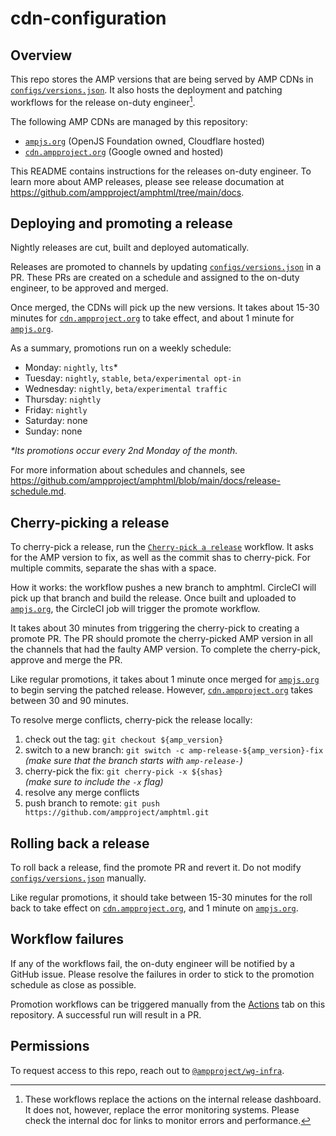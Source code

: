 # cdn-configuration

## Overview

This repo stores the AMP versions that are being served by AMP CDNs in [`configs/versions.json`](./configs/versions.json). It also hosts the deployment and patching workflows for the release on-duty engineer[^note].

The following AMP CDNs are managed by this repository:

- [`ampjs.org`](https://ampjs.org) (OpenJS Foundation owned, Cloudflare hosted)
- [`cdn.ampproject.org`](https://cdn.ampproject.org) (Google owned and hosted)

This README contains instructions for the releases on-duty engineer. To learn more about AMP releases, please see release documation at https://github.com/ampproject/amphtml/tree/main/docs.

[^note]: These workflows replace the actions on the internal release dashboard. It does not, however, replace the error monitoring systems. Please check the internal doc for links to monitor errors and performance.

## Deploying and promoting a release

Nightly releases are cut, built and deployed automatically.

Releases are promoted to channels by updating [`configs/versions.json`](./configs/versions.json) in a PR. These PRs are created on a schedule and assigned to the on-duty engineer, to be approved and merged.

Once merged, the CDNs will pick up the new versions. It takes about 15-30 minutes for [`cdn.ampproject.org`](https://cdn.ampproject.org) to take effect, and about 1 minute for [`ampjs.org`](https://ampjs.org).

As a summary, promotions run on a weekly schedule:

- Monday: `nightly`, `lts`\*
- Tuesday: `nightly`, `stable`, `beta/experimental opt-in`
- Wednesday: `nightly`, `beta/experimental traffic`
- Thursday: `nightly`
- Friday: `nightly`
- Saturday: none
- Sunday: none

_\*lts promotions occur every 2nd Monday of the month._

For more information about schedules and channels, see https://github.com/ampproject/amphtml/blob/main/docs/release-schedule.md.

## Cherry-picking a release

To cherry-pick a release, run the [`Cherry-pick a release`](https://github.com/ampproject/cdn-configuration/actions/workflows/cherry-pick.yml) workflow. It asks for the AMP version to fix, as well as the commit shas to cherry-pick. For multiple commits, separate the shas with a space.

How it works: the workflow pushes a new branch to amphtml. CircleCI will pick up that branch and build the release. Once built and uploaded to [`ampjs.org`](https://ampjs.org), the CircleCI job will trigger the promote workflow.

It takes about 30 minutes from triggering the cherry-pick to creating a promote PR. The PR should promote the cherry-picked AMP version in all the channels that had the faulty AMP version. To complete the cherry-pick, approve and merge the PR.

Like regular promotions, it takes about 1 minute once merged for [`ampjs.org`](https://ampjs.org) to begin serving the patched release. However, [`cdn.ampproject.org`](https://cdn.ampproject.org) takes between 30 and 90 minutes.

To resolve merge conflicts, cherry-pick the release locally:

1. check out the tag: `git checkout ${amp_version}`
2. switch to a new branch: `git switch -c amp-release-${amp_version}-fix`  
   _(make sure that the branch starts with `amp-release-`)_
3. cherry-pick the fix: `git cherry-pick -x ${shas}`  
   _(make sure to include the `-x` flag)_
4. resolve any merge conflicts
5. push branch to remote: `git push https://github.com/ampproject/amphtml.git`

## Rolling back a release

To roll back a release, find the promote PR and revert it. Do not modify [`configs/versions.json`](./configs/versions.json) manually.

Like regular promotions, it should take between 15-30 minutes for the roll back to take effect on [`cdn.ampproject.org`](https://cdn.ampproject.org), and 1 minute on [`ampjs.org`](https://ampjs.org).

## Workflow failures

If any of the workflows fail, the on-duty engineer will be notified by a GitHub issue. Please resolve the failures in order to stick to the promotion schedule as close as possible.

Promotion workflows can be triggered manually from the [Actions](https://github.com/ampproject/cdn-configuration/actions) tab on this repository. A successful run will result in a PR.

## Permissions

To request access to this repo, reach out to [`@ampproject/wg-infra`](https://github.com/orgs/ampproject/teams/wg-infra).
